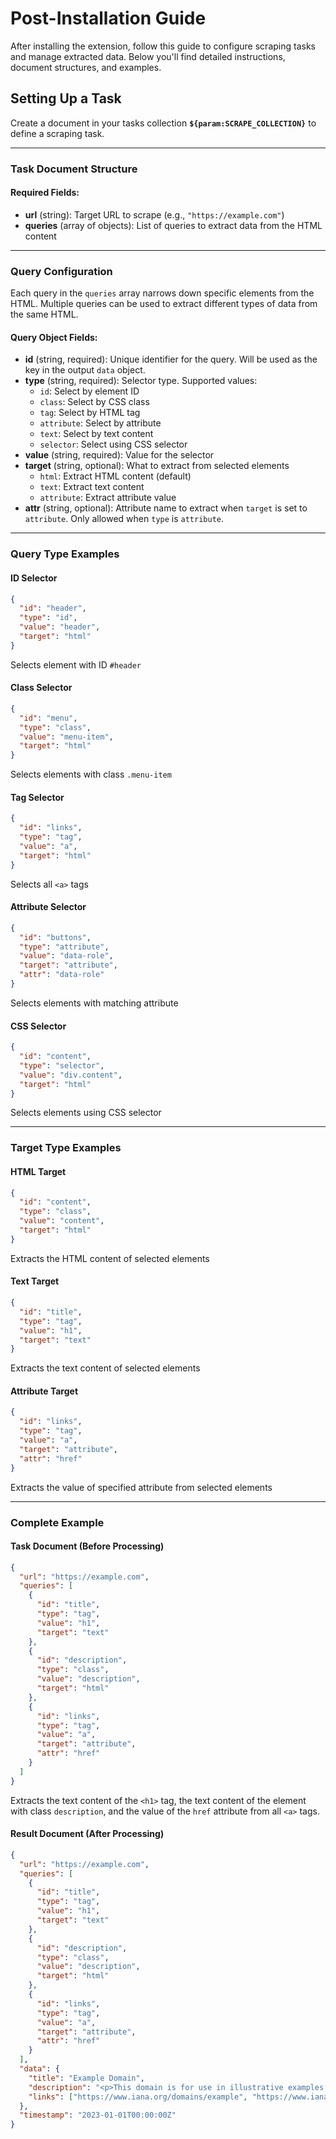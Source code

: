 # Post-Installation Guide

After installing the extension, follow this guide to configure scraping tasks and manage extracted data. Below you'll find detailed instructions, document structures, and examples.

## Setting Up a Task
Create a document in your tasks collection **`${param:SCRAPE_COLLECTION}`** to define a scraping task.

---

### Task Document Structure

#### Required Fields:
- **url** (string): Target URL to scrape (e.g., `"https://example.com"`)
- **queries** (array of objects): List of queries to extract data from the HTML content

---

### Query Configuration
Each query in the `queries` array narrows down specific elements from the HTML. Multiple queries can be used to extract different types of data from the same HTML.

#### Query Object Fields:
- **id** (string, required): Unique identifier for the query. Will be used as the key in the output `data` object.
- **type** (string, required): Selector type. Supported values:
  - `id`: Select by element ID
  - `class`: Select by CSS class
  - `tag`: Select by HTML tag
  - `attribute`: Select by attribute
  - `text`: Select by text content
  - `selector`: Select using CSS selector
- **value** (string, required): Value for the selector
- **target** (string, optional): What to extract from selected elements
  - `html`: Extract HTML content (default)
  - `text`: Extract text content
  - `attribute`: Extract attribute value
- **attr** (string, optional): Attribute name to extract when `target` is set to `attribute`. Only allowed when `type` is `attribute`.

---

### Query Type Examples

#### ID Selector
```json
{
  "id": "header",
  "type": "id",
  "value": "header",
  "target": "html"
}
```
Selects element with ID `#header`

#### Class Selector
```json
{
  "id": "menu",
  "type": "class",
  "value": "menu-item",
  "target": "html"
}
```
Selects elements with class `.menu-item`

#### Tag Selector
```json
{
  "id": "links",
  "type": "tag",
  "value": "a",
  "target": "html"
}
```
Selects all `<a>` tags

#### Attribute Selector
```json
{
  "id": "buttons",
  "type": "attribute",
  "value": "data-role",
  "target": "attribute",
  "attr": "data-role"
}
```
Selects elements with matching attribute

#### CSS Selector
```json
{
  "id": "content",
  "type": "selector",
  "value": "div.content",
  "target": "html"
}
```
Selects elements using CSS selector

---

### Target Type Examples

#### HTML Target
```json
{
  "id": "content",
  "type": "class",
  "value": "content",
  "target": "html"
}
```
Extracts the HTML content of selected elements

#### Text Target
```json
{
  "id": "title",
  "type": "tag",
  "value": "h1",
  "target": "text"
}
```
Extracts the text content of selected elements

#### Attribute Target
```json
{
  "id": "links",
  "type": "tag",
  "value": "a",
  "target": "attribute",
  "attr": "href"
}
```
Extracts the value of specified attribute from selected elements

---

### Complete Example

#### Task Document (Before Processing)
```json
{
  "url": "https://example.com",
  "queries": [
    {
      "id": "title",
      "type": "tag",
      "value": "h1",
      "target": "text"
    },
    {
      "id": "description",
      "type": "class",
      "value": "description",
      "target": "html"
    },
    {
      "id": "links",
      "type": "tag",
      "value": "a",
      "target": "attribute",
      "attr": "href"
    }
  ]
}
```

Extracts the text content of the `<h1>` tag, the text content of the element with class `description`, and the value of the `href` attribute from all `<a>` tags.

#### Result Document (After Processing)
```json
{
  "url": "https://example.com",
  "queries": [
    {
      "id": "title",
      "type": "tag",
      "value": "h1",
      "target": "text"
    },
    {
      "id": "description",
      "type": "class",
      "value": "description",
      "target": "html"
    },
    {
      "id": "links",
      "type": "tag",
      "value": "a",
      "target": "attribute",
      "attr": "href"
    }
  ],
  "data": {
    "title": "Example Domain",
    "description": "<p>This domain is for use in illustrative examples...</p>",
    "links": ["https://www.iana.org/domains/example", "https://www.iana.org/domains/reserved"]
  },
  "timestamp": "2023-01-01T00:00:00Z"
}
```